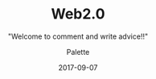 ---
layout:     post
title:      "Web2.0"
subtitle:   " \"Welcome to comment and write advice!!\""
date:       2017-09-07
author:     "Palette"
header-img: "img/js.jpg"
catalog: true
tags:
    - Web2.0
    - Programming
    - HTML,CSS
    - JavaScript
---